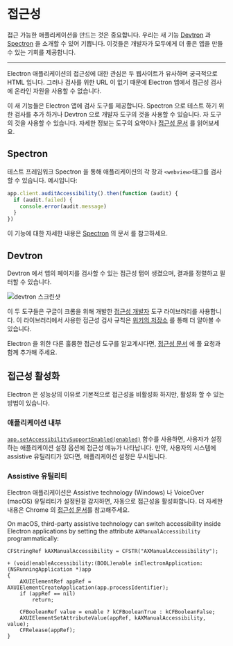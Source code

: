 # 접근성

접근 가능한 애플리케이션을 만드는 것은 중요합니다. 우리는 새 기능 [Devtron](https://electronjs.org/devtron) 과 [Spectron](https://electronjs.org/spectron) 을 소개할 수 있어 기쁩니다. 이것들은 개발자가 모두에게 더 좋은 앱을 만들 수 있는 기회를 제공합니다.

* * *

Electron 애플리케이션의 접근성에 대한 관심은 두 웹사이트가 유사하며 궁극적으로 HTML 입니다. 그러나 검사를 위한 URL 이 없기 때문에 Electron 앱에서 접근성 검사에 온라인 자원을 사용할 수 없습니다.

이 새 기능들은 Electron 앱에 검사 도구를 제공합니다. Spectron 으로 테스트 하기 위한 검사를 추가 하거나 Devtron 으로 개발자 도구의 것을 사용할 수 있습니다. 자 도구의 것을 사용할 수 있습니다. 자세한 정보는 도구의 요약이나 [접근성 문서](https://electronjs.org/docs/tutorial/accessibility) 를 읽어보세요.

## Spectron

테스트 프레임워크 Spectron 을 통해 애플리케이션의 각 창과 <webview> `<webview>`태그를 검사할 수 있습니다. 예시입니다:

```javascript
app.client.auditAccessibility().then(function (audit) {
  if (audit.failed) {
    console.error(audit.message)
  }
})
```

이 기능에 대한 자세한 내용은 [Spectron](https://github.com/electron/spectron#accessibility-testing) 의 문서 를 참고하세요.

## Devtron

Devtron 에서 앱의 페이지를 검사할 수 있는 접근성 탭이 생겼으며, 결과를 정렬하고 필터할 수 있습니다.

![devtron 스크린샷](https://cloud.githubusercontent.com/assets/1305617/17156618/9f9bcd72-533f-11e6-880d-389115f40a2a.png)

이 두 도구들은 구글이 크롬을 위해 개발한 [접근성 개발자](https://github.com/GoogleChrome/accessibility-developer-tools) 도구 라이브러리를 사용합니다. 이 라이브러리에서 사용한 접근성 검사 규칙은 [위키의 저장소](https://github.com/GoogleChrome/accessibility-developer-tools/wiki/Audit-Rules) 를 통해 더 알아볼 수 있습니다.

Electron 을 위한 다른 훌륭한 접근성 도구를 알고계시다면, [접근성 문서](https://electronjs.org/docs/tutorial/accessibility) 에 풀 요청과 함께 추가해 주세요.

## 접근성 활성화

Electron 은 성능상의 이유로 기본적으로 접근성을 비활성화 하지만, 활성화 할 수 있는 방법이 있습니다.

### 애플리케이션 내부

[`app.setAccessibilitySupportEnabled(enabled)`](../api/app.md#appsetaccessibilitysupportenabledenabled-macos-windows) 함수를 사용하면, 사용자가 설정하는 애플리케이션 설정 옵션에 접근성 메뉴가 나타납니다. 만약, 사용자의 시스템에 assistive 유틸리티가 있다면, 애플리케이션 설정은 무시됩니다.

### Assistive 유틸리티

Electron 애플리케이션은 Assistive technology (Windows) 나 VoiceOver (macOS) 유틸리티가 설정된걸 감지하면, 자동으로 접근성을 활성화합니다. 더 자세한 내용은 Chrome 의 [접근성 문서](https://www.chromium.org/developers/design-documents/accessibility#TOC-How-Chrome-detects-the-presence-of-Assistive-Technology)를 참고해주세요.

On macOS, third-party assistive technology can switch accessibility inside Electron applications by setting the attribute `AXManualAccessibility` programmatically:

```objc
CFStringRef kAXManualAccessibility = CFSTR("AXManualAccessibility");

+ (void)enableAccessibility:(BOOL)enable inElectronApplication:(NSRunningApplication *)app
{
    AXUIElementRef appRef = AXUIElementCreateApplication(app.processIdentifier);
    if (appRef == nil)
        return;

    CFBooleanRef value = enable ? kCFBooleanTrue : kCFBooleanFalse;
    AXUIElementSetAttributeValue(appRef, kAXManualAccessibility, value);
    CFRelease(appRef);
}
```